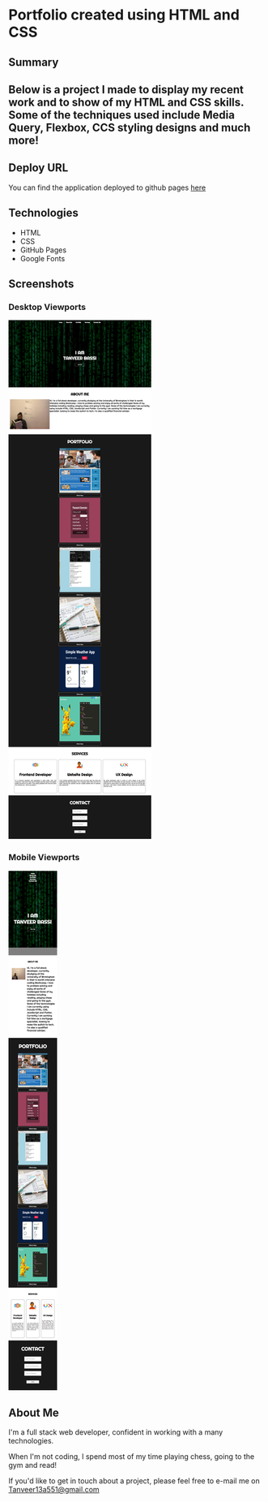 # Portfolio created using HTML and CSS

## Summary

## Below is a project I made to display my recent work and to show of my HTML and CSS skills. Some of the techniques used include Media Query, Flexbox, CCS styling designs and much more!

## Deploy URL

You can find the application deployed to github pages [here](https://tanveerbassi.github.io/portfolio/)

## Technologies

- HTML
- CSS
- GitHub Pages
- Google Fonts

## Screenshots

### Desktop Viewports

![Desktop View](./images/desktop.png)

### Mobile Viewports

![Mobile View](./images/mobile.png)

## About Me

I'm a full stack web developer, confident in working with a many technologies.

When I'm not coding, I spend most of my time playing chess, going to the gym and read!

If you'd like to get in touch about a project, please feel free to e-mail me on Tanveer13a551@gmail.com
